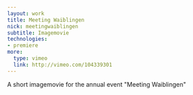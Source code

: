 ```yaml
---
layout: work
title: Meeting Waiblingen
nick: meetingwaiblingen
subtitle: Imagemovie
technologies:
- premiere
more:
  type: vimeo
  link: http://vimeo.com/104339301
---
```

A short imagemovie for the annual event "Meeting Waiblingen"
